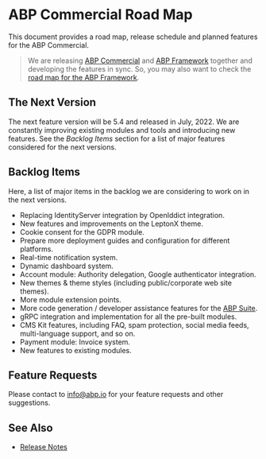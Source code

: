 # ABP Commercial Road Map

This document provides a road map, release schedule and planned features for the ABP Commercial.

> We are releasing [ABP Commercial](https://commercial.abp.io/) and [ABP Framework](https://abp.io/) together and developing the features in sync. So, you may also want to check the [road map for the ABP Framework](https://docs.abp.io/en/abp/latest/Road-Map).

## The Next Version

The next feature version will be 5.4 and released in July, 2022. We are constantly improving existing modules and tools and introducing new features. See the *Backlog Items* section for a list of major features considered for the next versions.

## Backlog Items

Here, a list of major items in the backlog we are considering to work on in the next versions.

* Replacing IdentityServer integration by OpenIddict integration.
* New features and improvements on the LeptonX theme.
* Cookie consent for the GDPR module.
* Prepare more deployment guides and configuration for different platforms.
* Real-time notification system.
* Dynamic dashboard system.
* Account module: Authority delegation, Google authenticator integration.
* New themes & theme styles (including public/corporate web site themes).
* More module extension points.
* More code generation / developer assistance features for the [ABP Suite](https://commercial.abp.io/tools/suite).
* gRPC integration and implementation for all the pre-built modules.
* CMS Kit features, including FAQ, spam protection, social media feeds, multi-language support, and so on.
* Payment module: Invoice system.
* New features to existing modules.

## Feature Requests

Please contact to info@abp.io for your feature requests and other suggestions.

## See Also

* [Release Notes](release-notes.md)